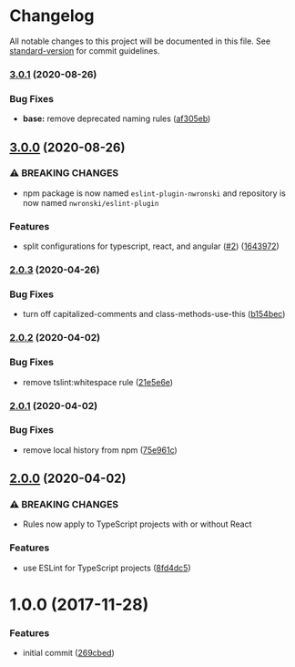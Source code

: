 # Changelog

All notable changes to this project will be documented in this file. See [standard-version](https://github.com/conventional-changelog/standard-version) for commit guidelines.

### [3.0.1](https://github.com/nwronski/eslint-plugin/compare/v3.0.0...v3.0.1) (2020-08-26)


### Bug Fixes

* **base:** remove deprecated naming rules ([af305eb](https://github.com/nwronski/eslint-plugin/commit/af305eb65517e06a78b32307ba470535bf057874))

## [3.0.0](https://github.com/nwronski/eslint-plugin/compare/v2.0.3...v3.0.0) (2020-08-26)


### ⚠ BREAKING CHANGES

* npm package is now named `eslint-plugin-nwronski` and repository is now named `nwronski/eslint-plugin`

### Features

* split configurations for typescript, react, and angular ([#2](https://github.com/nwronski/eslint-plugin/issues/2)) ([1643972](https://github.com/nwronski/eslint-plugin/commit/1643972e876143721521e3ca534be6e0467893ef))

### [2.0.3](https://github.com/nwronski/eslint-plugin/compare/v2.0.2...v2.0.3) (2020-04-26)


### Bug Fixes

* turn off capitalized-comments and class-methods-use-this ([b154bec](https://github.com/nwronski/eslint-plugin/commit/b154bec2ad0048e8444c1b0dd326adfc1db4ac19))

### [2.0.2](https://github.com/nwronski/eslint-plugin/compare/v2.0.1...v2.0.2) (2020-04-02)


### Bug Fixes

* remove tslint:whitespace rule ([21e5e6e](https://github.com/nwronski/eslint-plugin/commit/21e5e6eb3da994bd9caad6c1f2938ad8f566c2d4))

### [2.0.1](https://github.com/nwronski/eslint-plugin/compare/v2.0.0...v2.0.1) (2020-04-02)


### Bug Fixes

* remove local history from npm ([75e961c](https://github.com/nwronski/eslint-plugin/commit/75e961c11bfcc1b986ec078e31920b6d2d25236c))

## [2.0.0](https://github.com/nwronski/eslint-plugin/compare/v1.0.0...v2.0.0) (2020-04-02)


### ⚠ BREAKING CHANGES

* Rules now apply to TypeScript projects with or without React

### Features

* use ESLint for TypeScript projects ([8fd4dc5](https://github.com/nwronski/eslint-plugin/commit/8fd4dc5e57291d57640c4a9f17a53262e96c989a))

<a name="1.0.0"></a>
# 1.0.0 (2017-11-28)


### Features

* initial commit ([269cbed](https://github.com/nwronski/eslint-plugin/commit/269cbed))
